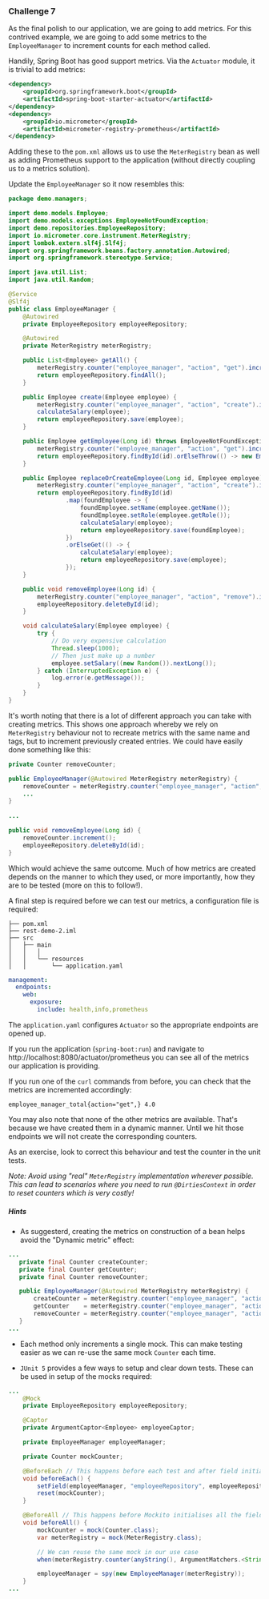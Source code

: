 ### Challenge 7

As the final polish to our application, we are going to add metrics. For this contrived example, we
are going to add some metrics to the `EmployeeManager` to increment counts for each method called.

Handily, Spring Boot has good support metrics. Via the `Actuator` module, it is trivial to add 
metrics:

```xml
<dependency>
    <groupId>org.springframework.boot</groupId>
    <artifactId>spring-boot-starter-actuator</artifactId>
</dependency>
<dependency>
    <groupId>io.micrometer</groupId>
    <artifactId>micrometer-registry-prometheus</artifactId>
</dependency>
```

Adding these to the `pom.xml` allows us to use the `MeterRegistry` bean as well as adding Prometheus
support to the application (without directly coupling us to a metrics solution).

Update the `EmployeeManager` so it now resembles this:

```java
package demo.managers;

import demo.models.Employee;
import demo.models.exceptions.EmployeeNotFoundException;
import demo.repositories.EmployeeRepository;
import io.micrometer.core.instrument.MeterRegistry;
import lombok.extern.slf4j.Slf4j;
import org.springframework.beans.factory.annotation.Autowired;
import org.springframework.stereotype.Service;

import java.util.List;
import java.util.Random;

@Service
@Slf4j
public class EmployeeManager {
    @Autowired
    private EmployeeRepository employeeRepository;

    @Autowired
    private MeterRegistry meterRegistry;

    public List<Employee> getAll() {
        meterRegistry.counter("employee_manager", "action", "get").increment();
        return employeeRepository.findAll();
    }

    public Employee create(Employee employee) {
        meterRegistry.counter("employee_manager", "action", "create").increment();
        calculateSalary(employee);
        return employeeRepository.save(employee);
    }

    public Employee getEmployee(Long id) throws EmployeeNotFoundException {
        meterRegistry.counter("employee_manager", "action", "get").increment();
        return employeeRepository.findById(id).orElseThrow(() -> new EmployeeNotFoundException(id));
    }

    public Employee replaceOrCreateEmployee(Long id, Employee employee) {
        meterRegistry.counter("employee_manager", "action", "create").increment();
        return employeeRepository.findById(id)
                .map(foundEmployee -> {
                    foundEmployee.setName(employee.getName());
                    foundEmployee.setRole(employee.getRole());
                    calculateSalary(employee);
                    return employeeRepository.save(foundEmployee);
                })
                .orElseGet(() -> {
                    calculateSalary(employee);
                    return employeeRepository.save(employee);
                });
    }

    public void removeEmployee(Long id) {
        meterRegistry.counter("employee_manager", "action", "remove").increment();
        employeeRepository.deleteById(id);
    }

    void calculateSalary(Employee employee) {
        try {
            // Do very expensive calculation
            Thread.sleep(1000);
            // Then just make up a number
            employee.setSalary((new Random()).nextLong());
        } catch (InterruptedException e) {
            log.error(e.getMessage());
        }
    }
}
```

It's worth noting that there is a lot of different approach you can take with creating metrics. This
shows one approach whereby we rely on `MeterRegistry` behaviour not to recreate metrics with the
same name and tags, but to increment previously created entries. We could have easily done something
like this:

```java
private Counter removeCounter;

public EmployeeManager(@Autowired MeterRegistry meterRegistry) {
    removeCounter = meterRegistry.counter("employee_manager", "action", "remove");
    ...
}
       
...

public void removeEmployee(Long id) {
    removeCounter.increment();
    employeeRepository.deleteById(id);
}
```

Which would achieve the same outcome. Much of how metrics are created depends on the manner to which
they used, or more importantly, how they are to be tested (more on this to follow!).

A final step is required before we can test our metrics, a configuration file is required:

```
├── pom.xml
├── rest-demo-2.iml
├── src
│   ├── main
│   │   │ 
│   │   └── resources
│   │       └── application.yaml

```

```yaml
management:
  endpoints:
    web:
      exposure:
        include: health,info,prometheus
```

The `application.yaml` configures `Actuator` so the appropriate endpoints are opened up.

If you run the application (`spring-boot:run`) and navigate to http://localhost:8080/actuator/prometheus
you can see all of the metrics our application is providing.

If you run one of the `curl` commands from before, you can check that the metrics are incremented
accordingly:

```
employee_manager_total{action="get",} 4.0
```

You may also note that none of the other metrics are available. That's because we have created them
in a dynamic manner. Until we hit those endpoints we will not create the corresponding counters.

As an exercise, look to correct this behaviour and test the counter in the unit tests.

_Note: Avoid using "real" `MeterRegistry` implementation wherever possible. This can lead to
scenarios where you need to run `@DirtiesContext` in order to reset counters which is very costly!_

##### Hints

* As suggesterd, creating the metrics on construction of a bean helps avoid the
 "Dynamic metric" effect:
 
 ```java
...
    private final Counter createCounter;
    private final Counter getCounter;
    private final Counter removeCounter;

    public EmployeeManager(@Autowired MeterRegistry meterRegistry) {
        createCounter = meterRegistry.counter("employee_manager", "action", "create");
        getCounter    = meterRegistry.counter("employee_manager", "action", "get");
        removeCounter = meterRegistry.counter("employee_manager", "action", "remove");
    }
...
```
* Each method only increments a single mock. This can make testing easier as we can re-use
the same mock `Counter` each time.

* `JUnit 5` provides a few ways to setup and clear down tests. These can be used in setup
of the mocks required:

```java
...
    @Mock
    private EmployeeRepository employeeRepository;

    @Captor
    private ArgumentCaptor<Employee> employeeCaptor;

    private EmployeeManager employeeManager;

    private Counter mockCounter;

    @BeforeEach // This happens before each test and after field initialisation
    void beforeEach() {
        setField(employeeManager, "employeeRepository", employeeRepository);
        reset(mockCounter);
    }

    @BeforeAll // This happens before Mockito initialises all the fields
    void beforeAll() {
        mockCounter = mock(Counter.class);
        var meterRegistry = mock(MeterRegistry.class);

        // We can reuse the same mock in our use case
        when(meterRegistry.counter(anyString(), ArgumentMatchers.<String>any())).thenReturn(mockCounter);

        employeeManager = spy(new EmployeeManager(meterRegistry));
    }
...  
```

